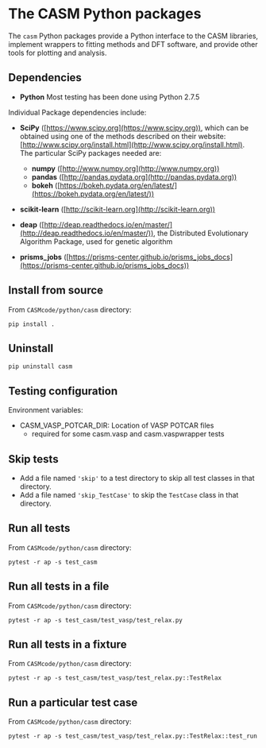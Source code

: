 The CASM Python packages
========================

The `casm` Python packages provide a Python interface to the CASM libraries, implement wrappers to fitting methods and DFT software, and provide other tools for plotting and analysis.

Dependencies
------------

- **Python** Most testing has been done using Python 2.7.5

Individual Package dependencies include:

- **SciPy** ([https://www.scipy.org](https://www.scipy.org)), which can be obtained using one of the methods described on their website:  [http://www.scipy.org/install.html](http://www.scipy.org/install.html). The particular SciPy packages needed are:
	- **numpy**  ([http://www.numpy.org](http://www.numpy.org))
	- **pandas** ([http://pandas.pydata.org](http://pandas.pydata.org))
	- **bokeh** ([https://bokeh.pydata.org/en/latest/](https://bokeh.pydata.org/en/latest/))

- **scikit-learn** ([http://scikit-learn.org](http://scikit-learn.org))

- **deap** ([http://deap.readthedocs.io/en/master/](http://deap.readthedocs.io/en/master/)), the Distributed Evolutionary Algorithm Package, used for genetic algorithm

- **prisms_jobs** ([https://prisms-center.github.io/prisms_jobs_docs](https://prisms-center.github.io/prisms_jobs_docs))

Install from source
-------------------
From ``CASMcode/python/casm`` directory:

	pip install .

Uninstall
---------
 
	pip uninstall casm

Testing configuration
---------------------

Environment variables:

- CASM_VASP_POTCAR_DIR: Location of VASP POTCAR files
	- required for some casm.vasp and casm.vaspwrapper tests

Skip tests
----------

- Add a file named `'skip'` to a test directory to skip all test classes in that directory.
- Add a file named `'skip_TestCase'` to skip the `TestCase` class in that directory.


Run all tests
-------------

From ``CASMcode/python/casm`` directory:

	pytest -r ap -s test_casm

Run all tests in a file
-----------------------

From ``CASMcode/python/casm`` directory:

	pytest -r ap -s test_casm/test_vasp/test_relax.py

Run all tests in a fixture
--------------------------

From ``CASMcode/python/casm`` directory:

	pytest -r ap -s test_casm/test_vasp/test_relax.py::TestRelax

Run a particular test case
--------------------------

From ``CASMcode/python/casm`` directory:

	pytest -r ap -s test_casm/test_vasp/test_relax.py::TestRelax::test_run